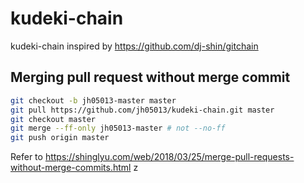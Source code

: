 # kudeki-chain
kudeki-chain inspired by https://github.com/dj-shin/gitchain

## Merging pull request without merge commit
```bash
git checkout -b jh05013-master master
git pull https://github.com/jh05013/kudeki-chain.git master
git checkout master
git merge --ff-only jh05013-master # not --no-ff
git push origin master
```
Refer to https://shinglyu.com/web/2018/03/25/merge-pull-requests-without-merge-commits.html
z
